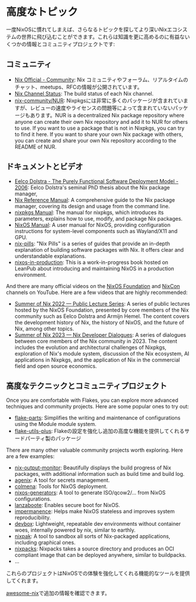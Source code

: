 # 高度なトピック

一度NixOSに慣れてしまえば、さらなるトピックを探してより深いNixエコシステムの世界に飛び込むことができます。これらは知識を更に高めるのに有益ないくつかの情報とコミュニティプロジェクトです:

## コミュニティ

- [Nix Official - Community](https://nixos.org/community/): Nix コミュニティやフォーラム、リアルタイムのチャット、meetups、RFCの情報が公開されています。
- [Nix Channel Status](https://status.nixos.org/): The build status of each Nix channel.
- [nix-community/NUR](https://github.com/nix-community/NUR): Nixpkgsには非常に多くのパッケージが含まれていますが、レビューの速度やライセンスの問題等によって含まれていないパッケージもあります。NUR is a decentralized Nix package repository
  where anyone can create their own Nix repository and add it to NUR for others to use. If
  you want to use a package that is not in Nixpkgs, you can try to find it here. If you
  want to share your own Nix package with others, you can create and share your own Nix
  repository according to the README of NUR.

## ドキュメントとビデオ

- [Eelco Dolstra - The Purely Functional Software Deployment Model - 2006](https://edolstra.github.io/pubs/phd-thesis.pdf):
  Eelco Dolstra's seminal PhD thesis about the Nix package manager,
- [Nix Reference Manual](https://nixos.org/manual/nix/stable/package-management/profiles.html):
  A comprehensive guide to the Nix package manager, covering its design and usage from the
  command line.
- [nixpkgs Manual](https://nixos.org/manual/nixpkgs/unstable/): The manual for nixpkgs,
  which introduces its parameters, explains how to use, modify, and package Nix packages.
- [NixOS Manual](https://nixos.org/manual/nixos/unstable/): A user manual for NixOS,
  providing configuration instructions for system-level components such as Wayland/X11 and
  GPU.
- [nix-pills](https://nixos.org/guides/nix-pills): "Nix Pills" is a series of guides that
  provide an in-depth explanation of building software packages with Nix. It offers clear
  and understandable explanations.
- [nixos-in-production](https://github.com/Gabriella439/nixos-in-production): This is a
  work-in-progress book hosted on LeanPub about introducing and maintaining NixOS in a
  production environment.

And there are many official videos on the
[NixOS Foundation](https://www.youtube.com/@NixOS-Foundation) and
[NixCon](https://www.youtube.com/@NixCon) channels on YouTube. Here are a few videos that
are highly recommended:

- [Summer of Nix 2022 — Public Lecture Series](https://www.youtube.com/playlist?list=PLt4-_lkyRrOMWyp5G-m_d1wtTcbBaOxZk):
  A series of public lectures hosted by the NixOS Foundation, presented by core members of
  the Nix community such as Eelco Dolstra and Armijn Hemel. The content covers the
  development history of Nix, the history of NixOS, and the future of Nix, among other
  topics.
- [Summer of Nix 2023 — Nix Developer Dialogues](https://www.youtube.com/playlist?list=PLt4-_lkyRrOPcBuz_tjm6ZQb-6rJjU3cf):
  A series of dialogues between core members of the Nix community in 2023. The content
  includes the evolution and architectural challenges of Nixpkgs, exploration of Nix's
  module system, discussion of the Nix ecosystem, AI applications in Nixpkgs, and the
  application of Nix in the commercial field and open source economics.

## 高度なテクニックとコミュニティプロジェクト

Once you are comfortable with Flakes, you can explore more advanced techniques and
community projects. Here are some popular ones to try out:

- [flake-parts](https://github.com/hercules-ci/flake-parts): Simplifies the writing and maintenance of configurations using the Module module system.
- [flake-utils-plus](https://github.com/gytis-ivaskevicius/flake-utils-plus): Flakeの設定を強化し追加の高度な機能を提供してくれるサードパーティ製のパッケージ

There are many other valuable community projects worth exploring. Here are a few examples:

- [nix-output-monitor](https://github.com/maralorn/nix-output-monitor): Beautifully
  displays the build progress of Nix packages, with additional information such as build
  time and build log.
- [agenix](https://github.com/ryantm/agenix): A tool for secrets management.
- [colmena](https://github.com/zhaofengli/colmena): Tools for NixOS deployment.
- [nixos-generators](https://github.com/nix-community/nixos-generators): A tool to
  generate ISO/qcow2/... from NixOS configurations.
- [lanzaboote](https://github.com/nix-community/lanzaboote): Enables secure boot for
  NixOS.
- [impermanence](https://github.com/nix-community/impermanence): Helps make NixOS
  stateless and improves system reproducibility.
- [devbox](https://github.com/jetpack-io/devbox): Lightweight, repeatable dev environments
  without container woes, internally powered by nix, similar to earthly.
- [nixpak](https://github.com/nixpak/nixpak): A tool to sandbox all sorts of Nix-packaged
  applications, including graphical ones.
- [nixpacks](https://github.com/railwayapp/nixpacks): Nixpacks takes a source directory
  and produces an OCI compliant image that can be deployed anywhere, similar to
  buildpacks.
- ...

これらのプロジェクトはNixOSでの体験を強化してくれる機能的なツールを提供してくれます。

[awesome-nix](https://github.com/nix-community/awesome-nix)で追加の情報を確認できます。
